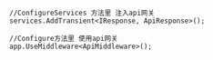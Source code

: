 
            //ConfigureServices 方法里 注入api网关
            services.AddTransient<IResponse, ApiResponse>();

            //Configure方法里 使用api网关
            app.UseMiddleware<ApiMiddleware>();
